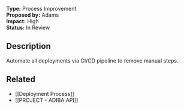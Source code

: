 **Type:** Process Improvement  
**Proposed by:** Adams  
**Impact:** High  
**Status:** In Review

## Description
Automate all deployments via CI/CD pipeline to remove manual steps.

## Related
- [[Deployment Process]]
- [[PROJECT - ADIBA API]]
